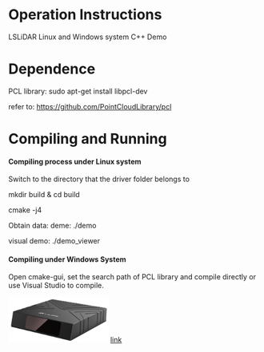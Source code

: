 # Operation Instructions

LSLiDAR Linux and Windows system C++ Demo

# Dependence

PCL library: sudo apt-get install libpcl-dev

refer to: https://github.com/PointCloudLibrary/pcl

# Compiling and Running

#### Compiling process under Linux system

Switch to the directory that the driver folder belongs to

mkdir build & cd build

cmake -j4

Obtain data: deme: ./demo

visual demo: ./demo_viewer

#### Compiling under Windows System

Open cmake-gui, set the search path of PCL library and compile directly or use Visual Studio to compile.

<img src="https://github.com/Lslidar/Lslidar_ROS1_driver/blob/master/image/LS180S1.png" width="200px" />  [link](https://github.com/Lslidar/SDK/tree/C1_V4.0)

